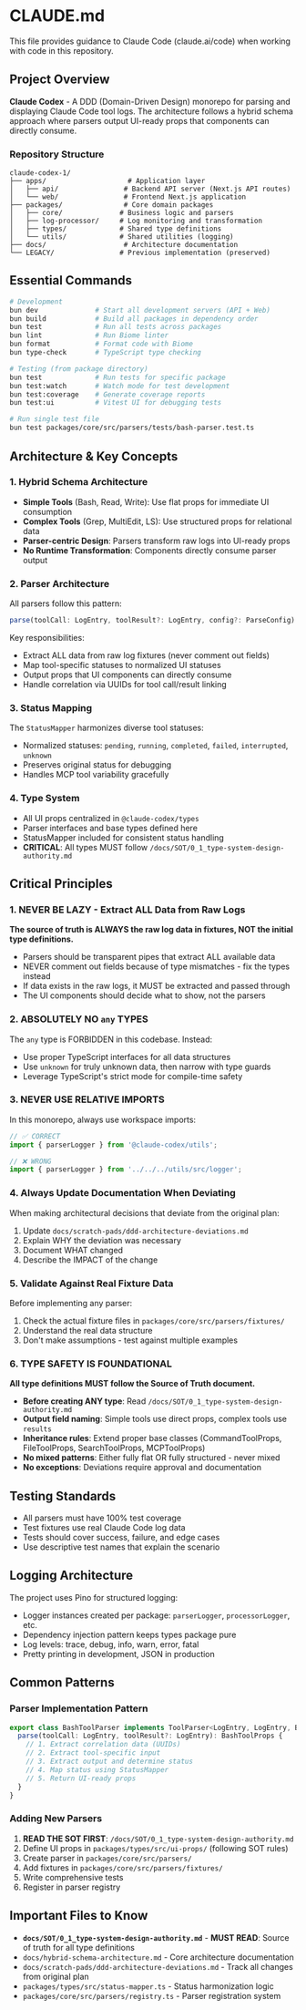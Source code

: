 # CLAUDE.md

This file provides guidance to Claude Code (claude.ai/code) when working with code in this repository.

## Project Overview

**Claude Codex** - A DDD (Domain-Driven Design) monorepo for parsing and displaying Claude Code tool logs. The architecture follows a hybrid schema approach where parsers output UI-ready props that components can directly consume.

### Repository Structure
```
claude-codex-1/
├── apps/                    # Application layer
│   ├── api/                # Backend API server (Next.js API routes)
│   └── web/                # Frontend Next.js application
├── packages/               # Core domain packages
│   ├── core/              # Business logic and parsers
│   ├── log-processor/     # Log monitoring and transformation
│   ├── types/             # Shared type definitions
│   └── utils/             # Shared utilities (logging)
├── docs/                   # Architecture documentation
└── LEGACY/                # Previous implementation (preserved)
```

## Essential Commands

```bash
# Development
bun dev              # Start all development servers (API + Web)
bun build            # Build all packages in dependency order
bun test             # Run all tests across packages
bun lint             # Run Biome linter
bun format           # Format code with Biome
bun type-check       # TypeScript type checking

# Testing (from package directory)
bun test             # Run tests for specific package
bun test:watch       # Watch mode for test development
bun test:coverage    # Generate coverage reports
bun test:ui          # Vitest UI for debugging tests

# Run single test file
bun test packages/core/src/parsers/tests/bash-parser.test.ts
```

## Architecture & Key Concepts

### 1. Hybrid Schema Architecture
- **Simple Tools** (Bash, Read, Write): Use flat props for immediate UI consumption
- **Complex Tools** (Grep, MultiEdit, LS): Use structured props for relational data
- **Parser-centric Design**: Parsers transform raw logs into UI-ready props
- **No Runtime Transformation**: Components directly consume parser output

### 2. Parser Architecture
All parsers follow this pattern:
```typescript
parse(toolCall: LogEntry, toolResult?: LogEntry, config?: ParseConfig): ToolProps
```

Key responsibilities:
- Extract ALL data from raw log fixtures (never comment out fields)
- Map tool-specific statuses to normalized UI statuses
- Output props that UI components can directly consume
- Handle correlation via UUIDs for tool call/result linking

### 3. Status Mapping
The `StatusMapper` harmonizes diverse tool statuses:
- Normalized statuses: `pending`, `running`, `completed`, `failed`, `interrupted`, `unknown`
- Preserves original status for debugging
- Handles MCP tool variability gracefully

### 4. Type System
- All UI props centralized in `@claude-codex/types`
- Parser interfaces and base types defined here
- StatusMapper included for consistent status handling
- **CRITICAL**: All types MUST follow `/docs/SOT/0_1_type-system-design-authority.md`

## Critical Principles

### 1. NEVER BE LAZY - Extract ALL Data from Raw Logs

**The source of truth is ALWAYS the raw log data in fixtures, NOT the initial type definitions.**

- Parsers should be transparent pipes that extract ALL available data
- NEVER comment out fields because of type mismatches - fix the types instead
- If data exists in the raw logs, it MUST be extracted and passed through
- The UI components should decide what to show, not the parsers

### 2. ABSOLUTELY NO `any` TYPES

The `any` type is FORBIDDEN in this codebase. Instead:
- Use proper TypeScript interfaces for all data structures
- Use `unknown` for truly unknown data, then narrow with type guards
- Leverage TypeScript's strict mode for compile-time safety

### 3. NEVER USE RELATIVE IMPORTS

In this monorepo, always use workspace imports:
```typescript
// ✅ CORRECT
import { parserLogger } from '@claude-codex/utils';

// ❌ WRONG
import { parserLogger } from '../../../utils/src/logger';
```

### 4. Always Update Documentation When Deviating

When making architectural decisions that deviate from the original plan:
1. Update `docs/scratch-pads/ddd-architecture-deviations.md`
2. Explain WHY the deviation was necessary
3. Document WHAT changed
4. Describe the IMPACT of the change

### 5. Validate Against Real Fixture Data

Before implementing any parser:
1. Check the actual fixture files in `packages/core/src/parsers/fixtures/`
2. Understand the real data structure
3. Don't make assumptions - test against multiple examples

### 6. TYPE SAFETY IS FOUNDATIONAL

**All type definitions MUST follow the Source of Truth document.**

- **Before creating ANY type**: Read `/docs/SOT/0_1_type-system-design-authority.md`
- **Output field naming**: Simple tools use direct props, complex tools use `results`
- **Inheritance rules**: Extend proper base classes (CommandToolProps, FileToolProps, SearchToolProps, MCPToolProps)
- **No mixed patterns**: Either fully flat OR fully structured - never mixed
- **No exceptions**: Deviations require approval and documentation

## Testing Standards

- All parsers must have 100% test coverage
- Test fixtures use real Claude Code log data
- Tests should cover success, failure, and edge cases
- Use descriptive test names that explain the scenario

## Logging Architecture

The project uses Pino for structured logging:
- Logger instances created per package: `parserLogger`, `processorLogger`, etc.
- Dependency injection pattern keeps types package pure
- Log levels: trace, debug, info, warn, error, fatal
- Pretty printing in development, JSON in production

## Common Patterns

### Parser Implementation Pattern
```typescript
export class BashToolParser implements ToolParser<LogEntry, LogEntry, BashToolProps> {
  parse(toolCall: LogEntry, toolResult?: LogEntry): BashToolProps {
    // 1. Extract correlation data (UUIDs)
    // 2. Extract tool-specific input
    // 3. Extract output and determine status
    // 4. Map status using StatusMapper
    // 5. Return UI-ready props
  }
}
```

### Adding New Parsers
1. **READ THE SOT FIRST**: `/docs/SOT/0_1_type-system-design-authority.md`
2. Define UI props in `packages/types/src/ui-props/` (following SOT rules)
3. Create parser in `packages/core/src/parsers/`
4. Add fixtures in `packages/core/src/parsers/fixtures/`
5. Write comprehensive tests
6. Register in parser registry

## Important Files to Know

- **`docs/SOT/0_1_type-system-design-authority.md`** - **MUST READ**: Source of truth for all type definitions
- `docs/hybrid-schema-architecture.md` - Core architecture documentation
- `docs/scratch-pads/ddd-architecture-deviations.md` - Track all changes from original plan
- `packages/types/src/status-mapper.ts` - Status harmonization logic
- `packages/core/src/parsers/registry.ts` - Parser registration system
